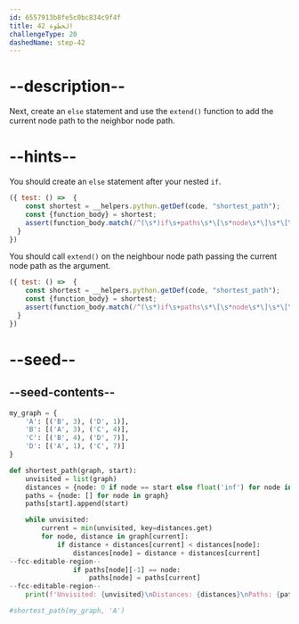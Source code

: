 ```yaml
---
id: 6557913b8fe5c0bc834c9f4f
title: الخطوة 42
challengeType: 20
dashedName: step-42
---
```


# --description--

Next, create an `else` statement and use the `extend()` function to add the current node path to the neighbor node path.

# --hints--

You should create an `else` statement after your nested `if`.

```js
({ test: () =>  {
    const shortest = __helpers.python.getDef(code, "shortest_path");
    const {function_body} = shortest;    
    assert(function_body.match(/^(\s*)if\s+paths\s*\[\s*node\s*\]\s*\[\s*-\s*1\s*\]\s*==\s*node\s*:\s*^\1(\s{4})paths\s*\[\s*node\s*\]\s*=\s*paths\s*\[\s*current\s*\]\s*^\1else\s*:/ms));
  }
})
```

You should call `extend()` on the neighbour node path passing the current node path as the argument.

```js
({ test: () =>  {
    const shortest = __helpers.python.getDef(code, "shortest_path");
    const {function_body} = shortest;
    assert(function_body.match(/^(\s*)if\s+paths\s*\[\s*node\s*\]\s*\[\s*-\s*1\s*\]\s*==\s*node\s*:\s*^\1(\s{4})paths\s*\[\s*node\s*\]\s*=\s*paths\s*\[\s*current\s*\]\s*^\1else\s*:\s*^\1\2paths\s*\[\s*node\s*\]\s*\.extend\s*\(\s*paths\s*\[\s*current\s*\]\s*\)/ms));
  }
})
```

# --seed--

## --seed-contents--

```py
my_graph = {
    'A': [('B', 3), ('D', 1)],
    'B': [('A', 3), ('C', 4)],
    'C': [('B', 4), ('D', 7)],
    'D': [('A', 1), ('C', 7)]
}

def shortest_path(graph, start):
    unvisited = list(graph)
    distances = {node: 0 if node == start else float('inf') for node in graph}
    paths = {node: [] for node in graph}
    paths[start].append(start)

    while unvisited:
        current = min(unvisited, key=distances.get)
        for node, distance in graph[current]:
            if distance + distances[current] < distances[node]:
                distances[node] = distance + distances[current]
--fcc-editable-region--                
                if paths[node][-1] == node:
                    paths[node] = paths[current]
--fcc-editable-region--    
    print(f'Unvisited: {unvisited}\nDistances: {distances}\nPaths: {paths}')

#shortest_path(my_graph, 'A')

```
